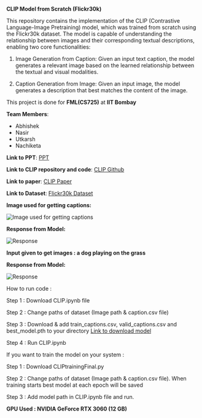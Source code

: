 **CLIP Model from Scratch (Flickr30k)**

This repository contains the implementation of the CLIP (Contrastive Language-Image Pretraining) model, which was trained from scratch using the Flickr30k dataset. The model is capable of understanding the relationship between images and their corresponding textual descriptions, enabling two core functionalities:

1) Image Generation from Caption: Given an input text caption, the model generates a relevant image based on the learned relationship between the textual and visual modalities.

2) Caption Generation from Image: Given an input image, the model generates a description that best matches the content of the image.

This project is done for **FML(CS725)** at **IIT Bombay**

**Team Members**:
* Abhishek
* Nasir
* Utkarsh
* Nachiketa

**Link to PPT**:
[PPT](https://docs.google.com/presentation/d/1pLBjGjnPWlIFFBw2ThleTIKHX2gpTOmtNSQgSYOytOg/edit?usp=sharing)

**Link to CLIP repository and code**:
[CLIP Github](https://github.com/openai/CLIP)

**Link to paper**:
[CLIP Paper](https://arxiv.org/pdf/2103.00020)

**Link to Dataset**:
[Flickr30k Dataset](https://shannon.cs.illinois.edu/DenotationGraph/)

**Image used for getting captions:**

![Image used for getting captions](https://github.com/user-attachments/assets/5cdcd9e4-6b36-479b-b2eb-51801f193570)

**Response from Model:**

![Response](https://github.com/user-attachments/assets/911a4b46-426e-4031-9212-136475b131bb)

**Input given to get images : a dog playing on the grass**

**Response from Model:**

![Response](https://github.com/user-attachments/assets/128abda8-a783-4578-b4fd-cbfda97da74c)


How to run code :

Step 1 : Download CLIP.ipynb file 

Step 2 : Change paths of dataset (Image path & caption.csv file)

Step 3 : Download & add train_captions.csv, valid_captions.csv and best_model.pth to your directory
[Link to download model](https://drive.google.com/drive/folders/1ctEGkLlLWMrasLPXX6-hFVx9EeTFXuCQ?usp=sharing)


Step 4 : Run CLIP.ipynb


If you want to train the model on your system :

Step 1 : Download CLIPtrainingFinal.py

Step 2 : Change paths of dataset (Image path & caption.csv file). 
When training starts best model at each epoch will be saved

Step 3 : Add model path in CLIP.ipynb file and run.

**GPU Used : NVIDIA GeForce RTX 3060 (12 GB)**

